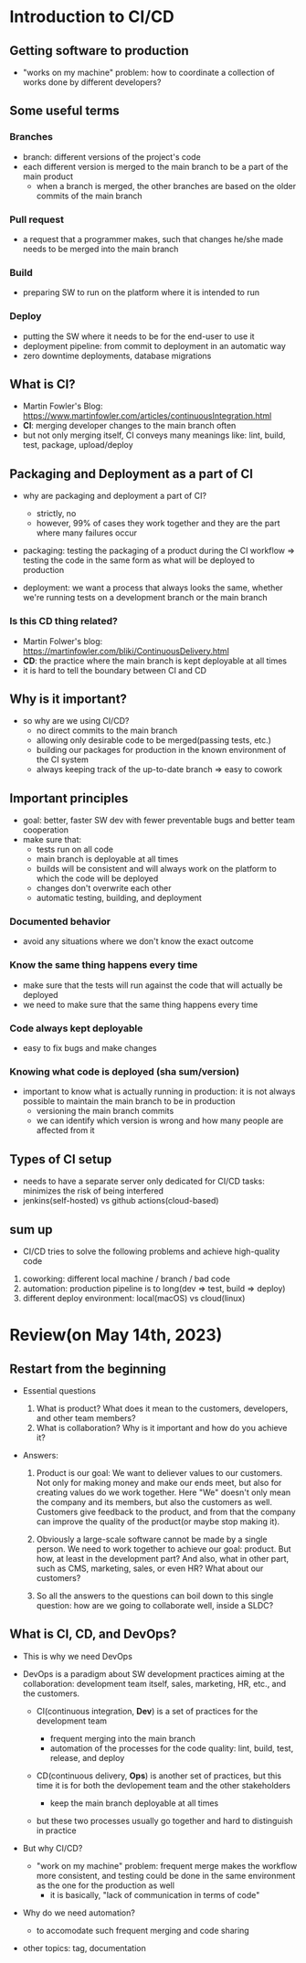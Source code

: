 # Introduction to CI/CD

## Getting software to production
- "works on my machine" problem: how to coordinate a collection of works done by different developers?

## Some useful terms

### Branches
- branch: different versions of the project's code
- each different version is merged to the main branch to be a part of the main product  
  - when a branch is merged, the other branches are based on the older commits of the main branch

### Pull request
- a request that a programmer makes, such that changes he/she made needs to be merged into the main branch

### Build
- preparing SW to run on the platform where it is intended to run

### Deploy
- putting the SW where it needs to be for the end-user to use it
- deployment pipeline: from commit to deployment in an automatic way
- zero downtime deployments, database migrations

## What is CI?
- Martin Fowler's Blog: https://www.martinfowler.com/articles/continuousIntegration.html
- **CI**: merging developer changes to the main branch often
- but not only merging itself, CI conveys many meanings like: lint, build, test, package, upload/deploy

## Packaging and Deployment as a part of CI
- why are packaging and deployment a part of CI?  
  - strictly, no
  - however, 99% of cases they work together and they are the part where many failures occur

- packaging: testing the packaging of a product during the CI workflow => testing the code in the same form as what will be deployed to production

- deployment: we want a process that always looks the same, whether we're running tests on a development branch or the main branch

### Is this CD thing related?
- Martin Folwer's blog: https://martinfowler.com/bliki/ContinuousDelivery.html
- **CD**: the practice where the main branch is kept deployable at all times
- it is hard to tell the boundary between CI and CD

## Why is it important?
- so why are we using CI/CD?
  - no direct commits to the main branch
  - allowing only desirable code to be merged(passing tests, etc.)
  - building our packages for production in the known environment of the CI system
  - always keeping track of the up-to-date branch => easy to cowork

## Important principles
- goal: better, faster SW dev with fewer preventable bugs and better team cooperation
- make sure that:
  - tests run on all code
  - main branch is deployable at all times
  - builds will be consistent and will always work on the platform to which the code will be deployed 
  - changes don't overwrite each other
  - automatic testing, building, and deployment

### Documented behavior
- avoid any situations where we don't know the exact outcome

### Know the same thing happens every time
- make sure that the tests will run against the code that will actually be deployed
- we need to make sure that the same thing happens every time

### Code always kept deployable
- easy to fix bugs and make changes

### Knowing what code is deployed (sha sum/version)
- important to know what is actually running in production: it is not always possible to maintain the main branch to be in production
  - versioning the main branch commits
  - we can identify which version is wrong and how many people are affected from it

## Types of CI setup
- needs to have a separate server only dedicated for CI/CD tasks: minimizes the risk of being interfered
- jenkins(self-hosted) vs github actions(cloud-based)

## sum up
- CI/CD tries to solve the following problems and achieve high-quality code
1. coworking: different local machine / branch / bad code
2. automation: production pipeline is to long(dev => test, build => deploy)
3. different deploy environment: local(macOS) vs cloud(linux)

# Review(on May 14th, 2023)

## Restart from the beginning
- Essential questions
  1. What is product? What does it mean to the customers, developers, and other team members?
  2. What is collaboration? Why is it important and how do you achieve it?

- Answers:
  1. Product is our goal: We want to deliever values to our customers. Not only for making money and make our ends meet, but also for creating values do we work together. Here "We" doesn't only mean the company and its members, but also the customers as well. Customers give feedback to the product, and from that the company can improve the quality of the product(or maybe stop making it).

  2. Obviously a large-scale software cannot be made by a single person. We need to work together to achieve our goal: product. But how, at least in the development part? And also, what in other part, such as CMS, marketing, sales, or even HR? What about our customers?

  3. So all the answers to the questions can boil down to this single question: how are we going to collaborate well, inside a SLDC?

## What is CI, CD, and DevOps?
- This is why we need DevOps
- DevOps is a paradigm about SW development practices aiming at the collaboration: development team itself, sales, marketing, HR, etc., and the customers.
  - CI(continuous integration, **Dev**) is a set of practices for the development team
    - frequent merging into the main branch
    - automation of the processes for the code quality: lint, build, test, release, and deploy

  - CD(continuous delivery, **Ops**) is another set of practices, but this time it is for both the devlopement team and the other stakeholders
    - keep the main branch deployable at all times

  - but these two processes usually go together and hard to distinguish in practice

- But why CI/CD?
  - "work on my machine" problem: frequent merge makes the workflow more consistent, and testing could be done in the same environment as the one for the production as well
    - it is basically, "lack of communication in terms of code"

- Why do we need automation?
  - to accomodate such frequent merging and code sharing

- other topics: tag, documentation
